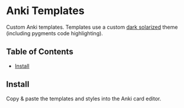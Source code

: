 # Anki Templates

Custom Anki templates. Templates use a custom [dark solarized](https://ethanschoonover.com/solarized/) theme (including pygments code highlighting).

## Table of Contents

* [Install](#install)

## Install

Copy & paste the templates and styles into the Anki card editor.